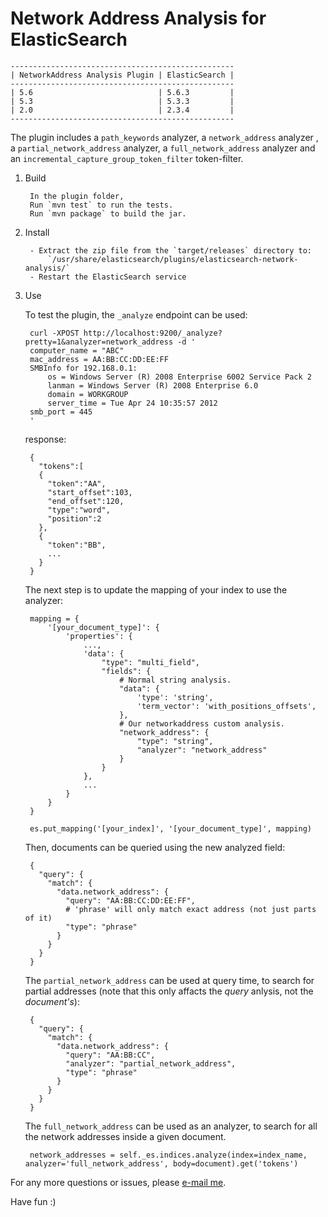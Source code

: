 Network Address Analysis for ElasticSearch
=========================================


    --------------------------------------------------
    | NetworkAddress Analysis Plugin | ElasticSearch |
    --------------------------------------------------
    | 5.6							 | 5.6.3		 |
	| 5.3                            | 5.3.3         |
	| 2.0							 | 2.3.4		 |
    --------------------------------------------------


The plugin includes a `path_keywords` analyzer, a `network_address` analyzer , a `partial_network_address` analyzer, a `full_network_address` analyzer 
and an `incremental_capture_group_token_filter` token-filter.


1. Build
	
	    In the plugin folder,
	    Run `mvn test` to run the tests.
	    Run `mvn package` to build the jar.

2. Install
	
	    - Extract the zip file from the `target/releases` directory to:
	        `/usr/share/elasticsearch/plugins/elasticsearch-network-analysis/`
    	- Restart the ElasticSearch service
	
3. Use

	To test the plugin, the `_analyze` endpoint can be used:

		curl -XPOST http://localhost:9200/_analyze?pretty=1&analyzer=network_address -d '
		computer_name = "ABC"                                                   
		mac_address = AA:BB:CC:DD:EE:FF                                         
		SMBInfo for 192.168.0.1:                                               
			os = Windows Server (R) 2008 Enterprise 6002 Service Pack 2         
			lanman = Windows Server (R) 2008 Enterprise 6.0                     
			domain = WORKGROUP                                                  
			server_time = Tue Apr 24 10:35:57 2012                              
		smb_port = 445                                                          
		'

	 response:

		{
		  "tokens":[
		  {
			"token":"AA",
			"start_offset":103,
			"end_offset":120,
			"type":"word",
			"position":2
		  },
		  {
			"token":"BB",
			...
		  }
		}

	The next step is to update the mapping of your index to use the analyzer:

		mapping = {
			'[your_document_type]': {
				'properties': {
					...,
					'data': {
						"type": "multi_field",
						"fields": {
							# Normal string analysis. 
							"data": {
								'type': 'string',
								'term_vector': 'with_positions_offsets',
							},
							# Our networkaddress custom analysis.
							"network_address": {
								"type": "string",
								"analyzer": "network_address"
							}
						}
					},
					...
				}
			}
		}

		es.put_mapping('[your_index]', '[your_document_type]', mapping)

	Then, documents can be queried using the new analyzed field:

		{
		  "query": {
			"match": {
			  "data.network_address": {
				"query": "AA:BB:CC:DD:EE:FF",
				# 'phrase' will only match exact address (not just parts of it)
				"type": "phrase"
			  }
			}
		  }
		}

	The `partial_network_address` can be used at query time, to search for partial addresses (note that this only affacts the *query* anlysis, not the *document's*):

		{
		  "query": {
			"match": {
			  "data.network_address": {
				"query": "AA:BB:CC",
				"analyzer": "partial_network_address",
				"type": "phrase"
			  }
			}
		  }
		}
		
	The `full_network_address` can be used as an analyzer, to search for all the network addresses inside a given document.

		network_addresses = self._es.indices.analyze(index=index_name, analyzer='full_network_address', body=document).get('tokens')

For any more questions or issues, please [e-mail me](mailto:ofirbrukner@gmail.com).

Have fun :)
